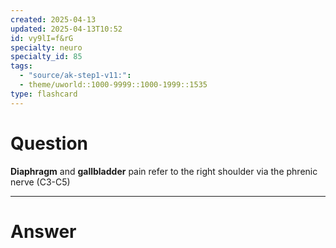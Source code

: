 ```yaml
---
created: 2025-04-13
updated: 2025-04-13T10:52
id: vy9lI=f&rG
specialty: neuro
specialty_id: 85
tags:
  - "source/ak-step1-v11:": 
  - theme/uworld::1000-9999::1000-1999::1535
type: flashcard
---
```


# Question
**Diaphragm** and **gallbladder** pain refer to the right shoulder via the phrenic nerve (C3-C5)

---

# Answer
